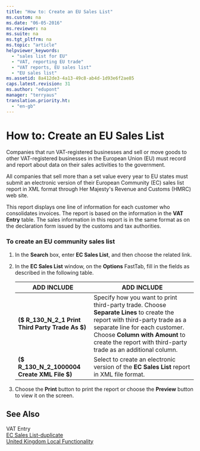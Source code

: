 ```yaml
---
title: "How to: Create an EU Sales List"
ms.custom: na
ms.date: "06-05-2016"
ms.reviewer: na
ms.suite: na
ms.tgt_pltfrm: na
ms.topic: "article"
helpviewer_keywords: 
  - "sales list for EU"
  - "VAT, reporting EU trade"
  - "VAT reports, EU sales list"
  - "EU sales list"
ms.assetid: 8a412de3-4a13-49c8-ab4d-1d93e6f2ae85
caps.latest.revision: 31
ms.author: "edupont"
manager: "terryaus"
translation.priority.ht: 
  - "en-gb"
---
```

# How to: Create an EU Sales List
Companies that run VAT\-registered businesses and sell or move goods to other VAT\-registered businesses in the European Union \(EU\) must record and report about data on their sales activities to the government.  
  
 All companies that sell more than a set value every year to EU states must submit an electronic version of their European Community \(EC\) sales list report in XML format through Her Majesty's Revenue and Customs \(HMRC\) web site.  
  
 This report displays one line of information for each customer who consolidates invoices. The report is based on the information in the **VAT Entry** table. The sales information in this report is in the same format as on the declaration form issued by the customs and tax authorities.  
  
### To create an EU community sales list  
  
1.  In the **Search** box, enter **EC Sales List**, and then choose the related link.  
  
2.  In the **EC Sales List** window, on the **Options** FastTab, fill in the fields as described in the following table.  
  
    |ADD INCLUDE<!--[!INCLUDE[bp_tablefield](../../ApplicationDesign/includes/bp_tablefield_md.md)]-->|ADD INCLUDE<!--[!INCLUDE[bp_tabledescription](../../ApplicationDesign/includes/bp_tabledescription_md.md)]-->|  
    |---------------------------------|---------------------------------------|  
    |**\($ R\_130\_N\_2\_1 Print Third Party Trade As $\)**|Specify how you want to print third\-party trade. Choose **Separate Lines** to create the report with third\-party trade as a separate line for each customer. Choose **Column with Amount** to create the report with third\-party trade as an additional column.|  
    |**\($ R\_130\_N\_2\_1000004 Create XML File $\)**|Select to create an electronic version of the **EC Sales List** report in XML file format.|  
  
3.  Choose the **Print** button to print the report or choose the **Preview** button to view it on the screen.  
  
## See Also  
 VAT Entry   
 [EC Sales List\-duplicate](../Topic/\($%20R_130%20EC%20Sales%20List%20$\)-duplicate.md)   
 [United Kingdom Local Functionality](../../LocalFunctionalityForMicrosoftDynamicsNav2016/UnitedKingdom/united-kingdom-local-functionality.md)